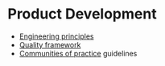 # Product Development

* [Engineering principles](principles.md)
* [Quality framework](quality.md)
* [Communities of practice](communities-of-practice.md) guidelines